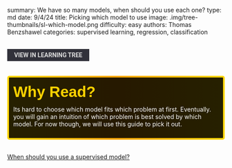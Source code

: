 summary: We have so many models, when should you use each one?
type: md
date: 9/4/24
title: Picking which model to use
image: .img/tree-thumbnails/sl-which-model.png
difficulty: easy
authors: Thomas Benzshawel
categories: supervised learning, regression, classification
 
<br>
<a href='/learning-tree?node=24' style='
    background-color: #31313a;
    color: gainsboro;
    padding: 6px 16px;
    border: none
    border-radius: 4px;
    text-transform: uppercase;
    font-family: "Roboto", sans-serif;
    font-size: 1em;
    font-weight: bold;
    cursor: pointer;
    text-decoration: none;
    display: inline-block;'
>
  View in Learning Tree
</a>

<br>
<br>
<br>

<div style='
  position: relative;
  padding: 10px; 
  border-radius: 5px;
  background-color: rgba(0, 0, 0, 0.85); 
  border: 4px solid transparent;
  background-image: linear-gradient(90deg, rgba(0, 0, 0, 0.85), rgba(0, 0, 0, 0.85)), linear-gradient(90deg, gold, orange, gold);
  background-origin: border-box;
  background-clip: padding-box, border-box;
'>

<svg width='200' height='50' style='display: block; margin-bottom: 5px;'>
  <text x='0' y='35' font-size='35' font-family='Arial' font-weight='bold' fill='gold'>
    Why Read?
    <animate attributeName='fill' values='gold; orange; gold' dur='3s' repeatCount='indefinite' />
  </text>
</svg>

<p style='color: white; margin-top: 2px;'>Its hard to choose which model fits which problem at first. Eventually. you will gain an intuition of which problem is best solved by which model. For now though, we will use this guide to pick it out.</p>

</div>

<br/>
 
[When should you use a supervised model?](https://www.youtube.com/watch?v=iUUSamG4P80)